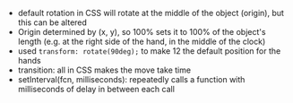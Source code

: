 - default rotation in CSS will rotate at the middle of the object (origin), but this can be altered
- Origin determined by (x, y), so 100% sets it to 100% of the object's length (e.g. at the right side of the hand, in the middle of the clock)
- used `transform: rotate(90deg);` to make 12 the default position for the hands
- transition: all in CSS makes the move take time
- setInterval(fcn, milliseconds): repeatedly calls a function with milliseconds of delay in between each call